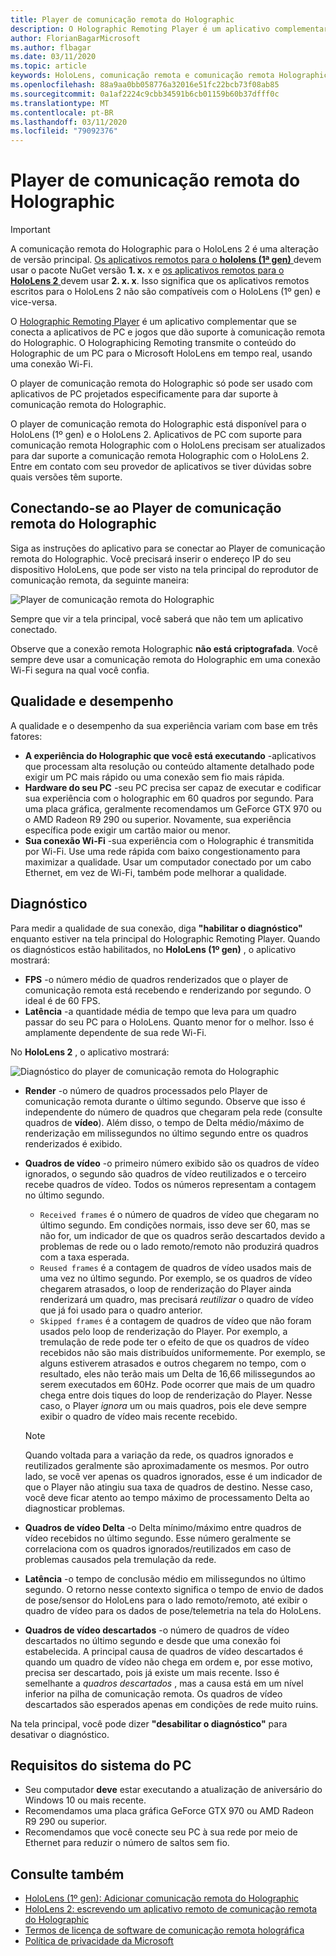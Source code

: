 ```yaml
---
title: Player de comunicação remota do Holographic
description: O Holographic Remoting Player é um aplicativo complementar que se conecta a aplicativos de PC e jogos que dão suporte à comunicação remota do Holographic. O Holographicing Remoting transmite o conteúdo do Holographic de um PC para o Microsoft HoloLens em tempo real, usando uma conexão Wi-Fi.
author: FlorianBagarMicrosoft
ms.author: flbagar
ms.date: 03/11/2020
ms.topic: article
keywords: HoloLens, comunicação remota e comunicação remota Holographic
ms.openlocfilehash: 88a9aa0bb058776a32016e51fc22bcb73f08ab85
ms.sourcegitcommit: 0a1af2224c9cbb34591b6cb01159b60b37dfff0c
ms.translationtype: MT
ms.contentlocale: pt-BR
ms.lasthandoff: 03/11/2020
ms.locfileid: "79092376"
---
```

# <a name="holographic-remoting-player"></a>Player de comunicação remota do Holographic

>[!IMPORTANT]
>A comunicação remota do Holographic para o HoloLens 2 é uma alteração de versão principal. [Os aplicativos remotos para o **hololens (1ª gen)** ](add-holographic-remoting.md) devem usar o pacote NuGet versão **1. x.** x e [os aplicativos remotos para o **HoloLens 2** ](holographic-remoting-create-host.md) devem usar **2. x. x**. Isso significa que os aplicativos remotos escritos para o HoloLens 2 não são compatíveis com o HoloLens (1º gen) e vice-versa.

O [Holographic Remoting Player](https://www.microsoft.com/p/holographic-remoting-player/9nblggh4sv40) é um aplicativo complementar que se conecta a aplicativos de PC e jogos que dão suporte à comunicação remota do Holographic. O Holographicing Remoting transmite o conteúdo do Holographic de um PC para o Microsoft HoloLens em tempo real, usando uma conexão Wi-Fi.

O player de comunicação remota do Holographic só pode ser usado com aplicativos de PC projetados especificamente para dar suporte à comunicação remota do Holographic.

O player de comunicação remota do Holographic está disponível para o HoloLens (1º gen) e o HoloLens 2.  Aplicativos de PC com suporte para comunicação remota Holographic com o HoloLens precisam ser atualizados para dar suporte a comunicação remota Holographic com o HoloLens 2. Entre em contato com seu provedor de aplicativos se tiver dúvidas sobre quais versões têm suporte.

## <a name="connecting-to-the-holographic-remoting-player"></a>Conectando-se ao Player de comunicação remota do Holographic

Siga as instruções do aplicativo para se conectar ao Player de comunicação remota do Holographic. Você precisará inserir o endereço IP do seu dispositivo HoloLens, que pode ser visto na tela principal do reprodutor de comunicação remota, da seguinte maneira:

![Player de comunicação remota do Holographic](images/holographicremotingplayer.png)

Sempre que vir a tela principal, você saberá que não tem um aplicativo conectado.

Observe que a conexão remota Holographic **não está criptografada**. Você sempre deve usar a comunicação remota do Holographic em uma conexão Wi-Fi segura na qual você confia.

## <a name="quality-and-performance"></a>Qualidade e desempenho

A qualidade e o desempenho da sua experiência variam com base em três fatores:
* **A experiência do Holographic que você está executando** -aplicativos que processam alta resolução ou conteúdo altamente detalhado pode exigir um PC mais rápido ou uma conexão sem fio mais rápida.
* **Hardware do seu PC** -seu PC precisa ser capaz de executar e codificar sua experiência com o holographic em 60 quadros por segundo. Para uma placa gráfica, geralmente recomendamos um GeForce GTX 970 ou o AMD Radeon R9 290 ou superior. Novamente, sua experiência específica pode exigir um cartão maior ou menor.
* **Sua conexão Wi-Fi** -sua experiência com o Holographic é transmitida por Wi-Fi. Use uma rede rápida com baixo congestionamento para maximizar a qualidade. Usar um computador conectado por um cabo Ethernet, em vez de Wi-Fi, também pode melhorar a qualidade.

## <a name="diagnostics"></a>Diagnóstico

Para medir a qualidade de sua conexão, diga **"habilitar o diagnóstico"** enquanto estiver na tela principal do Holographic Remoting Player. Quando os diagnósticos estão habilitados, no **HoloLens (1º gen)** , o aplicativo mostrará:

* **FPS** -o número médio de quadros renderizados que o player de comunicação remota está recebendo e renderizando por segundo. O ideal é de 60 FPS.
* **Latência** -a quantidade média de tempo que leva para um quadro passar do seu PC para o HoloLens. Quanto menor for o melhor. Isso é amplamente dependente de sua rede Wi-Fi.

No **HoloLens 2** , o aplicativo mostrará:

![Diagnóstico do player de comunicação remota do Holographic](images/holographicremotingplayer-diag.png)

* **Render** -o número de quadros processados pelo Player de comunicação remota durante o último segundo. Observe que isso é independente do número de quadros que chegaram pela rede (consulte quadros de **vídeo**). Além disso, o tempo de Delta médio/máximo de renderização em milissegundos no último segundo entre os quadros renderizados é exibido.

* **Quadros de vídeo** -o primeiro número exibido são os quadros de vídeo ignorados, o segundo são quadros de vídeo reutilizados e o terceiro recebe quadros de vídeo. Todos os números representam a contagem no último segundo.
    * ```Received frames``` é o número de quadros de vídeo que chegaram no último segundo. Em condições normais, isso deve ser 60, mas se não for, um indicador de que os quadros serão descartados devido a problemas de rede ou o lado remoto/remoto não produzirá quadros com a taxa esperada.
    * ```Reused frames``` é a contagem de quadros de vídeo usados mais de uma vez no último segundo. Por exemplo, se os quadros de vídeo chegarem atrasados, o loop de renderização do Player ainda renderizará um quadro, mas precisará *reutilizar* o quadro de vídeo que já foi usado para o quadro anterior.
    * ```Skipped frames``` é a contagem de quadros de vídeo que não foram usados pelo loop de renderização do Player. Por exemplo, a tremulação de rede pode ter o efeito de que os quadros de vídeo recebidos não são mais distribuídos uniformemente. Por exemplo, se alguns estiverem atrasados e outros chegarem no tempo, com o resultado, eles não terão mais um Delta de 16,66 milissegundos ao serem executados em 60Hz. Pode ocorrer que mais de um quadro chega entre dois tiques do loop de renderização do Player. Nesse caso, o Player *ignora* um ou mais quadros, pois ele deve sempre exibir o quadro de vídeo mais recente recebido.

    >[!NOTE]
    >Quando voltada para a variação da rede, os quadros ignorados e reutilizados geralmente são aproximadamente os mesmos. Por outro lado, se você ver apenas os quadros ignorados, esse é um indicador de que o Player não atingiu sua taxa de quadros de destino. Nesse caso, você deve ficar atento ao tempo máximo de processamento Delta ao diagnosticar problemas.

* **Quadros de vídeo Delta** -o Delta mínimo/máximo entre quadros de vídeo recebidos no último segundo. Esse número geralmente se correlaciona com os quadros ignorados/reutilizados em caso de problemas causados pela tremulação da rede.
* **Latência** -o tempo de conclusão médio em milissegundos no último segundo. O retorno nesse contexto significa o tempo de envio de dados de pose/sensor do HoloLens para o lado remoto/remoto, até exibir o quadro de vídeo para os dados de pose/telemetria na tela do HoloLens.
* **Quadros de vídeo descartados** -o número de quadros de vídeo descartados no último segundo e desde que uma conexão foi estabelecida. A principal causa de quadros de vídeo descartados é quando um quadro de vídeo não chega em ordem e, por esse motivo, precisa ser descartado, pois já existe um mais recente. Isso é semelhante a *quadros descartados* , mas a causa está em um nível inferior na pilha de comunicação remota. Os quadros de vídeo descartados são esperados apenas em condições de rede muito ruins.



Na tela principal, você pode dizer **"desabilitar o diagnóstico"** para desativar o diagnóstico.

## <a name="pc-system-requirements"></a>Requisitos do sistema do PC
* Seu computador **deve** estar executando a atualização de aniversário do Windows 10 ou mais recente.
* Recomendamos uma placa gráfica GeForce GTX 970 ou AMD Radeon R9 290 ou superior.
* Recomendamos que você conecte seu PC à sua rede por meio de Ethernet para reduzir o número de saltos sem fio.

## <a name="see-also"></a>Consulte também
* [HoloLens (1º gen): Adicionar comunicação remota do Holographic](add-holographic-remoting.md)
* [HoloLens 2: escrevendo um aplicativo remoto de comunicação remota do Holographic](holographic-remoting-create-host.md)
* [Termos de licença de software de comunicação remota holográfica](https://docs.microsoft.com//legal/mixed-reality/microsoft-holographic-remoting-software-license-terms)
* [Política de privacidade da Microsoft](https://go.microsoft.com/fwlink/?LinkId=521839)
